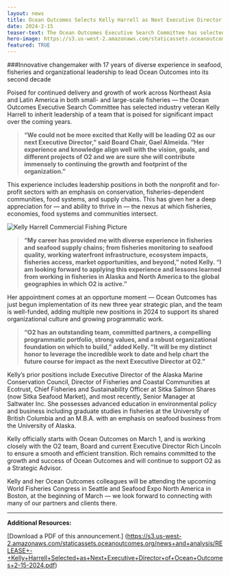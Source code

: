 ```yaml
---
layout: news
title: Ocean Outcomes Selects Kelly Harrell as Next Executive Director
date: 2024-2-15
teaser-text: The Ocean Outcomes Executive Search Committee has selected industry veteran Kelly Harrell to inherit leadership of a team that is poised for significant impact over the coming years.
hero-image: https://s3.us-west-2.amazonaws.com/staticassets.oceanoutcomes.org/news+and+analysis/hero+images/kelly-harrell-selected-as-next-executive-director-hero.png
featured: TRUE
---
```

###Innovative changemaker with 17 years of diverse experience in seafood, fisheries and organizational leadership to lead Ocean Outcomes into its second decade

Poised for continued delivery and growth of work across Northeast Asia and Latin America in both small- and large-scale fisheries — the Ocean Outcomes Executive Search Committee has selected industry veteran Kelly Harrell to inherit leadership of a team that is poised for significant impact over the coming years.

>**“We could not be more excited that Kelly will be leading O2 as our next Executive Director,” said Board Chair, Gael Almeida. “Her experience and knowledge align well with the vision, goals, and different projects of O2 and we are sure she will contribute immensely to continuing the growth and footprint of the organization.”**

This experience includes leadership positions in both the nonprofit and for-profit sectors with an emphasis on conservation, fisheries-dependent communities, food systems, and supply chains. This has given her a deep appreciation for — and ability to thrive in — the nexus at which fisheries, economies, food systems and communities intersect.

![Kelly Harrell Commercial Fishing Picture](https://s3.us-west-2.amazonaws.com/staticassets.oceanoutcomes.org/news+and+analysis/kelly-harrell-selected-as-next-executive-director-supporting-image.png)  
>**“My career has provided me with diverse experience in fisheries and seafood supply chains; from fisheries monitoring to seafood quality, working waterfront infrastructure, ecosystem impacts, fisheries access, market opportunities, and beyond,” noted Kelly. “I am looking forward to applying this experience and lessons learned from working in fisheries in Alaska and North America to the global geographies in which O2 is active.”**

Her appointment comes at an opportune moment — Ocean Outcomes has just begun implementation of its new three year strategic plan, and the team is well-funded, adding multiple new positions in 2024 to support its shared organizational culture and growing programmatic work.

>**“O2 has an outstanding team, committed partners, a compelling programmatic portfolio, strong values, and a robust organizational foundation on which to build,” added Kelly. “It will be my distinct honor to leverage the incredible work to date and help chart the future course for impact as the next Executive Director at O2.”**

Kelly’s prior positions include Executive Director of the Alaska Marine Conservation Council, Director of Fisheries and Coastal Communities at Ecotrust, Chief Fisheries and Sustainability Officer at Sitka Salmon Shares (now Sitka Seafood Market), and most recently, Senior Manager at Saltwater Inc. She possesses advanced education in environmental policy and business including graduate studies in fisheries at the University of British Columbia and an M.B.A. with an emphasis on seafood business from the University of Alaska.

Kelly officially starts with Ocean Outcomes on March 1, and is working closely with the O2 team, Board and current Executive Director Rich Lincoln to ensure a smooth and efficient transition. Rich remains committed to the growth and success of Ocean Outcomes and will continue to support O2 as a Strategic Advisor.

Kelly and her Ocean Outcomes colleagues will be attending the upcoming World Fisheries Congress in Seattle and Seafood Expo North America in Boston, at the beginning of March — we look forward to connecting with many of our partners and clients there.

----

**Additional Resources:**

[Download a PDF of this announcement.] (https://s3.us-west-2.amazonaws.com/staticassets.oceanoutcomes.org/news+and+analysis/RELEASE+-+Kelly+Harrell+Selected+as+Next+Executive+Director+of+Ocean+Outcomes+2-15-2024.pdf)
